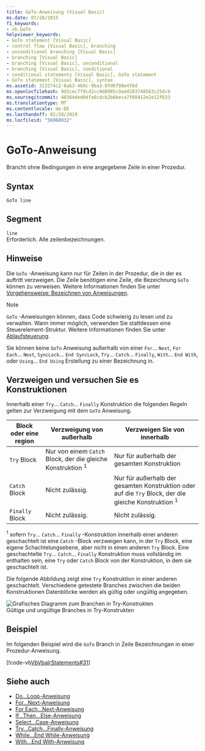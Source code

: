 ```yaml
---
title: GoTo-Anweisung (Visual Basic)
ms.date: 07/20/2015
f1_keywords:
- vb.GoTo
helpviewer_keywords:
- GoTo statement [Visual Basic]
- control flow [Visual Basic], branching
- unconditional branching [Visual Basic]
- branching [Visual Basic]
- branching [Visual Basic], unconditional
- branching [Visual Basic], conditional
- conditional statements [Visual Basic], GoTo statement
- GoTo statement [Visual Basic], syntax
ms.assetid: 313274c2-8ab3-4b9c-9ba3-0fd6798e4f6d
ms.openlocfilehash: 9d2cec7f9cd2cc9d8985c9add103748583c25dc9
ms.sourcegitcommit: 40364ded04fa6cdcb2b6beca7f68412e2e12f633
ms.translationtype: MT
ms.contentlocale: de-DE
ms.lasthandoff: 02/28/2019
ms.locfileid: "56968932"
---
```

# <a name="goto-statement"></a>GoTo-Anweisung
Brancht ohne Bedingungen in eine angegebene Zeile in einer Prozedur.  
  
## <a name="syntax"></a>Syntax  
  
```  
GoTo line  
```  
  
## <a name="part"></a>Segment  
 `line`  
 Erforderlich. Alle zeilenbezeichnungen.  
  
## <a name="remarks"></a>Hinweise  
 Die `GoTo` -Anweisung kann nur für Zeilen in der Prozedur, die in der es auftritt verzweigen. Die Zeile benötigen eine Zeile, die Bezeichnung `GoTo` können zu verweisen. Weitere Informationen finden Sie unter [Vorgehensweise: Bezeichnen von Anweisungen](../../../visual-basic/programming-guide/program-structure/how-to-label-statements.md).  
  
> [!NOTE]
>  `GoTo` -Anweisungen können, dass Code schwierig zu lesen und zu verwalten. Wann immer möglich, verwenden Sie stattdessen eine Steuerelement-Struktur. Weitere Informationen finden Sie unter [Ablaufsteuerung](../../../visual-basic/programming-guide/language-features/control-flow/index.md).  
  
 Sie können keine `GoTo` Anweisung außerhalb von einer `For`... `Next`, `For Each`... `Next`, `SyncLock`... `End SyncLock`, `Try`... `Catch`... `Finally`, `With`... `End With`, oder `Using`... `End Using` Erstellung zu einer Bezeichnung in.  
  
## <a name="branching-and-try-constructions"></a>Verzweigen und versuchen Sie es Konstruktionen  
 Innerhalb einer `Try`... `Catch`... `Finally` Konstruktion die folgenden Regeln gelten zur Verzweigung mit dem `GoTo` Anweisung.  
  
|Block oder eine region|Verzweigung von außerhalb|Verzweigen Sie von innerhalb|  
|---------------------|-------------------------------|-------------------------------|  
|`Try` Block|Nur von einem `Catch` Block, der die gleiche Konstruktion <sup>1</sup>|Nur für außerhalb der gesamten Konstruktion|  
|`Catch` Block|Nicht zulässig.|Nur für außerhalb der gesamten Konstruktion oder auf die `Try` Block, der die gleiche Konstruktion <sup>1</sup>|  
|`Finally` Block|Nicht zulässig.|Nicht zulässig.|  
  
 <sup>1</sup> sofern `Try`... `Catch`... `Finally` -Konstruktion innerhalb einer anderen geschachtelt ist eine `Catch` -Block verzweigen kann, in der `Try` Block, eine eigene Schachtelungsebene, aber nicht in einen anderen `Try` Block. Eine geschachtelte `Try`... `Catch`... `Finally` Konstruktion muss vollständig im enthalten sein, eine `Try` oder `Catch` Block von der Konstruktion, in dem sie geschachtelt ist.  
  
 Die folgende Abbildung zeigt eine `Try` Konstruktion in einer anderen geschachtelt. Verschiedene getestete Branches zwischen die beiden Konstruktionen Datenblöcke werden als gültig oder ungültig angegeben.  
  
 ![Grafisches Diagramm zum Branchen in Try-Konstrukten](../../../visual-basic/language-reference/statements/media/trybranching.gif "TryBranching")  
Gültige und ungültige Branches in Try-Konstrukten  
  
## <a name="example"></a>Beispiel  
 Im folgenden Beispiel wird die `GoTo` Branch in Zeile Bezeichnungen in einer Prozedur-Anweisung.  
  
 [!code-vb[VbVbalrStatements#31](~/samples/snippets/visualbasic/VS_Snippets_VBCSharp/VbVbalrStatements/VB/Class1.vb#31)]  
  
## <a name="see-also"></a>Siehe auch
- [Do...Loop-Anweisung](../../../visual-basic/language-reference/statements/do-loop-statement.md)
- [For...Next-Anweisung](../../../visual-basic/language-reference/statements/for-next-statement.md)
- [For Each...Next-Anweisung](../../../visual-basic/language-reference/statements/for-each-next-statement.md)
- [If...Then...Else-Anweisung](../../../visual-basic/language-reference/statements/if-then-else-statement.md)
- [Select...Case-Anweisung](../../../visual-basic/language-reference/statements/select-case-statement.md)
- [Try...Catch...Finally-Anweisung](../../../visual-basic/language-reference/statements/try-catch-finally-statement.md)
- [While...End While-Anweisung](../../../visual-basic/language-reference/statements/while-end-while-statement.md)
- [With...End With-Anweisung](../../../visual-basic/language-reference/statements/with-end-with-statement.md)
